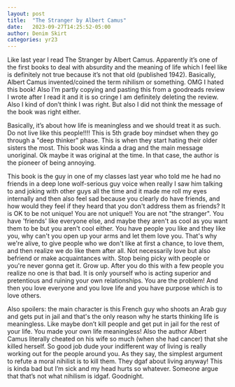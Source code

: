 ```yaml
---
layout: post
title:  "The Stranger by Albert Camus"
date:   2023-09-27T14:25:52-05:00
author: Denim Skirt
categories: yr23
---
```

Like last year I read The Stranger by Albert Camus. Apparently it’s one of the first books to deal with absurdity and the meaning of life which I feel like is definitely not true because it’s not that old (published 1942). Basically, Albert Camus invented/coined the term nihilism or something. OMG I hated this book! Also I’m partly copying and pasting this from a goodreads review I wrote after I read it and it is so cringe I am definitely deleting the review. Also I kind of don’t think I was right. But also I did not think the message of the book was right either. 

Basically, it’s about how life is meaningless and we should treat it as such. Do not live like this people!!!! This is 5th grade boy mindset when they go through a "deep thinker" phase. This is when they start hating their older sisters the most. This book was kinda a drag and the main message unoriginal. Ok maybe it was original at the time. In that case, the author is the pioneer of being annoying.

This book is the guy in one of my classes last year who told me he had no friends in a deep lone wolf-serious guy voice when really I saw him talking to and joking with other guys all the time and it made me roll my eyes internally and then also feel sad because you clearly do have friends, and how would they feel if they heard that you don't address them as friends? It is OK to be not unique! You are not unique!! You are not "the stranger". You have 'friends' like everyone else, and maybe they aren't as cool as you want them to be but you aren't cool either. You have people you like and they like you, why can't you open up your arms and let them love you. That's why we're alive, to give people who we don't like at first a chance, to love them, and then realize we do like them after all. Not necessarily love but also befriend or make acquaintances with. Stop being picky with people or you're never gonna get it. Grow up. After you do this with a few people you realize no one is that bad. It is only yourself who is acting superior and pretentious and ruining your own relationships. You are the problem! And then you love everyone and you love life and you have purpose which is to love others. 

Also spoilers: the main character is this French guy who shoots an Arab guy and gets put in jail and that's the only reason why he starts thinking life is meaningless. Like maybe don’t kill people and get put in jail for the rest of your life. You made your own life meaningless! Also the author Albert Camus literally cheated on his wife so much (when she had cancer) that she killed herself. So good job dude your indifferent way of living is really working out for the people around you. As they say, the simplest argument to refute a moral nihilist is to kill them. They dgaf about living anyway! This is kinda bad but I’m sick and my head hurts so whatever. Someone argue that that’s not what nihilism is idgaf. Goodnight. 

